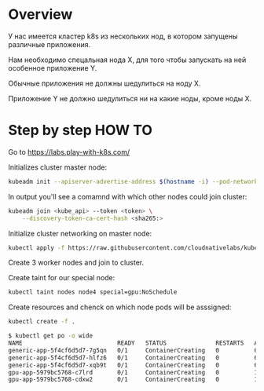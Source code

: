 # Overview

У нас имеется кластер k8s из нескольких нод, в котором запущены различные приложения.

Нам необходимо спецальная нода X, для того чтобы запускать на ней особенное приложение Y.

Обычные приложения не должны шедулиться на ноду X.

Приложение Y не должно шедулиться ни на какие ноды, кроме ноды X.

# Step by step HOW TO
Go to https://labs.play-with-k8s.com/

Initializes cluster master node:
```bash
kubeadm init --apiserver-advertise-address $(hostname -i) --pod-network-cidr 10.5.0.0/16
```

In output you'll see a comamnd with which other nodes could join cluster:
```bash
kubeadm join <kube_api> --token <token> \
    --discovery-token-ca-cert-hash <sha265:>
```

Initialize cluster networking on master node:
```bash
kubectl apply -f https://raw.githubusercontent.com/cloudnativelabs/kube-router/master/daemonset/kubeadm-kuberouter.yaml
```

Create 3 worker nodes and join to cluster.

Create taint for our special node:
```bash
kubectl taint nodes node4 special=gpu:NoSchedule
```

Create resources and chenck on which node pods will be asssigned:
```bash
kubectl create -f .

$ kubectl get po -o wide
NAME                           READY   STATUS              RESTARTS   AGE   IP       NODE    NOMINATED NODE   READINESS GATES
generic-app-5f4cf6d5d7-7g5qn   0/1     ContainerCreating   0          63s   <none>   node2   <none>           <none>
generic-app-5f4cf6d5d7-hlfz6   0/1     ContainerCreating   0          63s   <none>   node2   <none>           <none>
generic-app-5f4cf6d5d7-xqb9t   0/1     ContainerCreating   0          63s   <none>   node2   <none>           <none>
gpu-app-5979bc5768-c7lrd       0/1     ContainerCreating   0          16s   <none>   node4   <none>           <none>
gpu-app-5979bc5768-cdxw2       0/1     ContainerCreating   0          16s   <none>   node4   <none>           <none>
```
